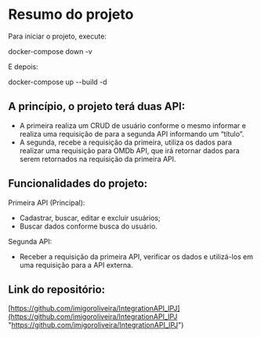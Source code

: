 # Resumo do projeto

Para iniciar o projeto, execute:

docker-compose down -v

E depois:

docker-compose up --build -d


## A princípio, o projeto terá duas API:
- A primeira realiza um CRUD de usuário conforme o mesmo informar e realiza uma requisição de para a segunda API informando um “título”.
- A segunda, recebe a requisição da primeira, utiliza os dados para realizar uma requisição para OMDb API, que irá retornar dados para serem retornados na requisição da primeira API.

## Funcionalidades do projeto:
Primeira API (Principal):
- Cadastrar, buscar, editar e excluir usuários;
- Buscar dados conforme busca do usuário.

Segunda API:
- Receber a requisição da primeira API, verificar os dados e utilizá-los em uma requisição para a API externa.

## Link do repositório:
[https://github.com/imigoroliveira/IntegrationAPI_IPJ](https://github.com/imigoroliveira/IntegrationAPI_IPJ "https://github.com/imigoroliveira/IntegrationAPI_IPJ")
